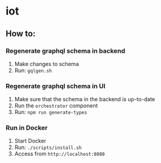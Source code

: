 # iot

## How to:
### Regenerate graphql schema in backend
1. Make changes to schema
2. Run: `gqlgen.sh`

### Regenerate graphql schema in UI
1. Make sure that the schema in the backend is up-to-date
2. Run the `orchestrator` component
3. Run: `npm run generate-types`

### Run in Docker
1. Start Docker
2. Run: `./scripts/install.sh`
3. Access from `http://localhost:8080`
